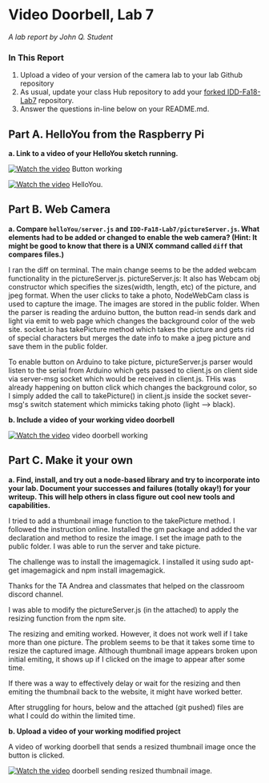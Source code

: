 # Video Doorbell, Lab 7

*A lab report by John Q. Student*

### In This Report

1. Upload a video of your version of the camera lab to your lab Github repository
1. As usual, update your class Hub repository to add your [forked IDD-Fa18-Lab7](/FAR-Lab/IDD-Fa18-Lab7) repository.
1. Answer the questions in-line below on your README.md.

## Part A. HelloYou from the Raspberry Pi

**a. Link to a video of your HelloYou sketch running.**

[![Watch the video](https://img.youtube.com/vi/3CKa2gV6IuQ/0.jpg)](https://youtu.be/3CKa2gV6IuQ) Button working


[![Watch the video](https://img.youtube.com/vi/6XdXe3NJdmM/0.jpg)](https://youtu.be/6XdXe3NJdmM) HelloYou.


## Part B. Web Camera

**a. Compare `helloYou/server.js` and `IDD-Fa18-Lab7/pictureServer.js`. What elements had to be added or changed to enable the web camera? (Hint: It might be good to know that there is a UNIX command called `diff` that compares files.)**

I ran the diff on terminal. The main change seems to be the added webcam functionality in the pictureServer.js. 
pictureServer.js:   It also has Webcam obj constructor which specifies the sizes(width, length, etc) of the picture, and jpeg format. 
When the user clicks to take a photo, NodeWebCam class is used to capture the image. The images are stored in the public folder.
When the parser is reading the arduino button, the button read-in sends dark and light via emit to web page which changes the background color of the web site.
socket.io has takePicture method which takes the picture and gets rid of special characters but merges the date info to make a jpeg picture and save them in the public folder. 

To enable button on Arduino to take picture, pictureServer.js parser would listen to the serial from Arduino which gets passed to client.js on client side via server-msg socket which would be received in client.js. THis was already happening on button click which changes the background color, so I simply added the call to takePicture() in client.js inside the socket sever-msg's switch statement which mimicks taking photo (light --> black).

**b. Include a video of your working video doorbell**

[![Watch the video](https://img.youtube.com/vi/bRsL-9n1XgA/0.jpg)](https://youtu.be/bRsL-9n1XgA) video doorbell working


## Part C. Make it your own

**a. Find, install, and try out a node-based library and try to incorporate into your lab. Document your successes and failures (totally okay!) for your writeup. This will help others in class figure out cool new tools and capabilities.**

I tried to add a thumbnail image function to the takePicture method.
I followed the instruction online. Installed the gm package and added the var declaration and method to resize the image. 
I set the image path to the public folder.
I was able to run the server and take picture.

The challenge was to install the imagemagick. 
I installed it using sudo apt-get imagemagick and npm install imagemagick. 

Thanks for the TA Andrea and classmates that helped on the classroom discord channel. 

I was able to modify the pictureServer.js (in the attached) 
to apply the resizing function from the npm site. 

The resizing and emiting worked. However, it does not work well if I take more than one picture.
The problem seems to be that it takes some time to resize the captured image.  Although thumbnail image appears broken upon initial emiting, it shows up if I clicked on the image to appear after some time. 

If there was a way to effectively delay or wait for the resizing and then emiting the thumbnail back to the website, it might have worked better. 

After struggling for hours, below and the attached (git pushed) files are what I could do within the limited time.


**b. Upload a video of your working modified project**

A video of working doorbell that sends a resized thumbnail image once the button is clicked. 

[![Watch the video](https://img.youtube.com/vi/BFQDoGDtTM8/0.jpg)](https://youtu.be/BFQDoGDtTM8) doorbell sending resized thumbnail image.


